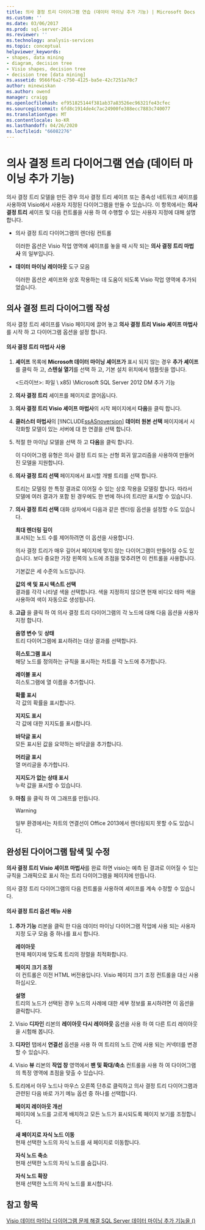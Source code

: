 ```yaml
---
title: 의사 결정 트리 다이어그램 연습 (데이터 마이닝 추가 기능) | Microsoft Docs
ms.custom: ''
ms.date: 03/06/2017
ms.prod: sql-server-2014
ms.reviewer: ''
ms.technology: analysis-services
ms.topic: conceptual
helpviewer_keywords:
- shapes, data mining
- diagram, decision tree
- Visio shapes, decision tree
- decision tree [data mining]
ms.assetid: 9566f6a2-c750-4125-ba5e-42c7251a78c7
author: minewiskan
ms.author: owend
manager: craigg
ms.openlocfilehash: ef951825144f381ab37a83526ec96321fe43cfec
ms.sourcegitcommit: 6fd8c1914de4c7ac24900fe388ecc7883c740077
ms.translationtype: MT
ms.contentlocale: ko-KR
ms.lasthandoff: 04/26/2020
ms.locfileid: "66082276"
---
```

# <a name="decision-tree-diagram-walkthrough--data-mining-add-ins"></a>의사 결정 트리 다이어그램 연습 (데이터 마이닝 추가 기능)
  의사 결정 트리 모델을 만든 경우 의사 결정 트리 셰이프 또는 종속성 네트워크 셰이프를 사용하여 Visio에서 사용자 지정된 다이어그램을 만들 수 있습니다. 이 항목에서는 **의사 결정 트리** 셰이프 및 다음 컨트롤을 사용 하 여 수행할 수 있는 사용자 지정에 대해 설명 합니다.  
  
-   의사 결정 트리 다이어그램의 렌더링 컨트롤  
  
     이러한 옵션은 Visio 작업 영역에 셰이프를 놓을 때 시작 되는 **의사 결정 트리 마법사** 의 일부입니다.  
  
-   **데이터 마이닝 레이아웃** 도구 모음  
  
     이러한 옵션은 셰이프와 상호 작용하는 데 도움이 되도록 Visio 작업 영역에 추가되었습니다.  
  
## <a name="build-a-decision-tree-diagram"></a>의사 결정 트리 다이어그램 작성  
 의사 결정 트리 셰이프를 Visio 페이지에 끌어 놓고 **의사 결정 트리 Visio 셰이프 마법사** 를 시작 하 고 다이어그램 옵션을 설정 합니다.  
  
#### <a name="use-the-decision-tree-wizard"></a>의사 결정 트리 마법사 사용  
  
1.  **셰이프** 목록에 **Microsoft 데이터 마이닝 셰이프가** 표시 되지 않는 경우 **추가 셰이프**를 클릭 하 고, **스텐실 열기**를 선택 하 고, 기본 설치 위치에서 템플릿을 엽니다.  
  
     \<드라이브>: 파일 \ x85) \Microsoft SQL Server 2012 DM 추가 기능  
  
2.  **의사 결정 트리** 셰이프를 페이지로 끌어옵니다.  
  
3.  **의사 결정 트리 Visio 셰이프 마법사**의 시작 페이지에서 **다음**을 클릭 합니다.  
  
4.  **클러스터 마법사**의 [!INCLUDE[ssASnoversion](../includes/ssasnoversion-md.md)] **데이터 원본 선택** 페이지에서 시각화할 모델이 있는 서버에 대 한 연결을 선택 합니다.  
  
5.  적절 한 마이닝 모델을 선택 하 고 **다음**을 클릭 합니다.  
  
     이 다이어그램 유형은 의사 결정 트리 또는 선형 회귀 알고리즘을 사용하여 만들어진 모델을 지원합니다.  
  
6.  **의사 결정 트리 선택** 페이지에서 표시할 개별 트리를 선택 합니다.  
  
     트리는 모델링 한 특정 결과로 이어질 수 있는 상호 작용을 모델링 합니다. 따라서 모델에 여러 결과가 포함 된 경우에도 한 번에 하나의 트리만 표시할 수 있습니다.  
  
7.  **의사 결정 트리 선택** 대화 상자에서 다음과 같은 렌더링 옵션을 설정할 수도 있습니다.  
  
     **최대 렌더링 깊이**  
     표시되는 노드 수를 제어하려면 이 옵션을 사용합니다.  
  
     의사 결정 트리가 매우 깊어서 페이지에 맞지 않는 다이어그램이 만들어질 수도 있습니다. 보다 중요한 가장 왼쪽의 노드에 초점을 맞추려면 이 컨트롤을 사용합니다.  
  
     기본값은 세 수준의 노드입니다.  
  
     **값의 색 및 표시 텍스트 선택**  
     결과를 각각 나타낼 색을 선택합니다. 색을 지정하지 않으면 현재 비디오 테마 색을 사용하여 색이 자동으로 생성됩니다.  
  
8.  **고급** 을 클릭 하 여 의사 결정 트리 다이어그램의 각 노드에 대해 다음 옵션을 사용자 지정 합니다.  
  
     **음영 변수** 및 **상태**  
     트리 다이어그램에 표시하려는 대상 결과를 선택합니다.  
  
     **히스토그램 표시**  
     해당 노드를 정의하는 규칙을 표시하는 차트를 각 노드에 추가합니다.  
  
     **레이블 표시**  
     히스토그램에 열 이름을 추가합니다.  
  
     **확률 표시**  
     각 값의 확률을 표시합니다.  
  
     **지지도 표시**  
     각 값에 대한 지지도를 표시합니다.  
  
     **바닥글 표시**  
     모든 표시된 값을 요약하는 바닥글을 추가합니다.  
  
     **머리글 표시**  
     열 머리글을 추가합니다.  
  
     **지지도가 없는 상태 표시**  
     누락 값을 표시할 수 있습니다.  
  
9. **마침** 을 클릭 하 여 그래프를 만듭니다.  
  
    > [!WARNING]  
    >  일부 환경에서는 차트의 연결선이 Office 2013에서 렌더링되지 못할 수도 있습니다.  
  
## <a name="explore-and-modify-the-finished-diagram"></a>완성된 다이어그램 탐색 및 수정  
 **의사 결정 트리 Visio 셰이프 마법사**를 완료 하면 visio는 예측 된 결과로 이어질 수 있는 규칙을 그래픽으로 표시 하는 트리 다이어그램을 페이지에 만듭니다.  
  
 의사 결정 트리 다이어그램의 다음 컨트롤을 사용하여 셰이프를 계속 수정할 수 있습니다.  
  
#### <a name="using-the-decision-tree-option-menus"></a>의사 결정 트리 옵션 메뉴 사용  
  
1.  **추가 기능** 리본을 클릭 한 다음 데이터 마이닝 다이어그램 작업에 사용 되는 사용자 지정 도구 모음 중 하나를 표시 합니다.  
  
     **레이아웃**  
     현재 페이지에 맞도록 트리의 정렬을 최적화합니다.  
  
     **페이지 크기 조정**  
     이 컨트롤은 이전 HTML 버전용입니다. Visio 페이지 크기 조정 컨트롤을 대신 사용하십시오.  
  
     **설명**  
     트리의 노드가 선택된 경우 노드의 사례에 대한 세부 정보를 표시하려면 이 옵션을 클릭합니다.  
  
2.  Visio **디자인** 리본의 **레이아웃 다시 레이아웃** 옵션을 사용 하 여 다른 트리 레이아웃을 시험해 봅니다.  
  
3.  **디자인** 탭에서 **연결선** 옵션을 사용 하 여 트리의 노드 간에 사용 되는 커넥터를 변경할 수 있습니다.  
  
4.  Visio **뷰** 리본의 **작업 창** 영역에서 **팬 및 확대/축소** 컨트롤을 사용 하 여 다이어그램의 특정 영역에 초점을 맞출 수 있습니다.  
  
5.  트리에서 아무 노드나 마우스 오른쪽 단추로 클릭하고 의사 결정 트리 다이어그램과 관련된 다음 바로 가기 메뉴 옵션 중 하나를 선택합니다.  
  
     **페이지 레이아웃 개선**  
     페이지에 노드를 고르게 배치하고 모든 노드가 표시되도록 페이지 보기를 조정합니다.  
  
     **새 페이지로 자식 노드 이동**  
     현재 선택한 노드의 자식 노드를 새 페이지로 이동합니다.  
  
     **자식 노드 축소**  
     현재 선택한 노드의 자식 노드를 숨깁니다.  
  
     **자식 노드 확장**  
     현재 선택한 노드의 자식 노드를 표시합니다.  
  
## <a name="see-also"></a>참고 항목  
 [Visio 데이터 마이닝 다이어그램 문제 해결 SQL Server 데이터 마이닝 추가 기능을 &#40;&#41;](troubleshooting-visio-data-mining-diagrams-sql-server-data-mining-add-ins.md)  
  
  
